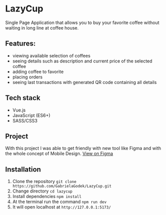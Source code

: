 # LazyCup
Single Page Application that allows you to buy your favorite coffee without waiting in long line at coffee house.

## Features:
- viewing available selection of coffees
- seeing details such as description and current price of the selected coffee
- adding coffee to favorite
- placing orders
- seeing last transactions with generated QR code containing all details

## Tech stack
- Vue.js
- JavaScript (ES6+)
- SASS/CSS3

## Project
With this project I was able to get friendly with new tool like Figma and with the whole concept of Mobile Design.
[View on Figma](https://www.figma.com/file/mRftKP3EVAnQN22cLKDYcR/LazyCup?type=design&node-id=0%3A1&mode=design&t=JZraB6xgt4mNJTGm-1)

## Installation
1. Clone the repository `git clone https://github.com/GabrielaGodek/LazyCup.git`
2. Change directory `cd lazycup`
3. Install dependencies `npm install`
4. At the terminal run the command `npm run dev`
5. It will open localhost at `http://127.0.0.1:5173/`

